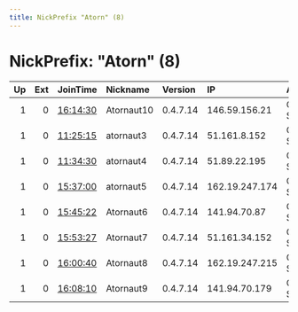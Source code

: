 ```yaml
---
title: NickPrefix "Atorn" (8)
---
```


# NickPrefix: "Atorn" (8)

|   Up |   Ext | JoinTime                                                                                              | Nickname   | Version   | IP             | AS      | CC   |   ORp |   Dirp | OS    | Contact                                   |   eFamMembers |
|-----:|------:|:------------------------------------------------------------------------------------------------------|:-----------|:----------|:---------------|:--------|:-----|------:|-------:|:------|:------------------------------------------|--------------:|
|    1 |     0 | [16:14:30](https://nusenu.github.io/OrNetStats/w/relay/5C0F42A0B77F194748D8A59DE7B9989E62A4069B.html) | Atornaut10 | 0.4.7.14  | 146.59.156.21  | OVH SAS | fr   |  9001 |      0 | Linux | &lt;arena-hookah0i@icloud.com&gt; @ator:  |             1 |
|    1 |     0 | [11:25:15](https://nusenu.github.io/OrNetStats/w/relay/D9AF61ADF3EB5CA129CB0C406137EBD937E3541B.html) | atornaut3  | 0.4.7.14  | 51.161.8.152   | OVH SAS | ca   |  9001 |      0 | Linux | &lt;wicker.abodes.0d@icloud.com&gt; @ator |             1 |
|    1 |     0 | [11:34:30](https://nusenu.github.io/OrNetStats/w/relay/8EE19B4D55791FCBB3970AC64776907F3C9E2C64.html) | atornaut4  | 0.4.7.14  | 51.89.22.195   | OVH SAS | de   |  9001 |      0 | Linux | &lt;mantid cactus.0s@icloud.com&gt; @ator |             1 |
|    1 |     0 | [15:37:00](https://nusenu.github.io/OrNetStats/w/relay/D6425B508A43342D22794AD4DF92ED7920D72D67.html) | atornaut5  | 0.4.7.14  | 162.19.247.174 | OVH SAS | de   |  9001 |      0 | Linux | &lt;simmer.coffer0a@icloud.com&gt; @ator: |             1 |
|    1 |     0 | [15:45:22](https://nusenu.github.io/OrNetStats/w/relay/560118528841BF56CEFBDDBC3C4671C805802056.html) | Atornaut6  | 0.4.7.14  | 141.94.70.87   | OVH SAS | fr   |  9001 |      0 | Linux | &lt;yew 05yum@icloud.com&gt; @ator: 0x995 |             1 |
|    1 |     0 | [15:53:27](https://nusenu.github.io/OrNetStats/w/relay/41123D3411B0327B5DDD1819985172A788C1D5D0.html) | Atornaut7  | 0.4.7.14  | 51.161.34.152  | OVH SAS | ca   |  9001 |      0 | Linux | &lt;sleuth.graders.0m@icloud.com&gt; @ato |             1 |
|    1 |     0 | [16:00:40](https://nusenu.github.io/OrNetStats/w/relay/2668D3CA1849A0F445057DAC9FE4A404AF743360.html) | Atornaut8  | 0.4.7.14  | 162.19.247.215 | OVH SAS | de   |  9001 |      0 | Linux | &lt;cereal.gate 0k@icloud.com&gt; @ator:  |             1 |
|    1 |     0 | [16:08:10](https://nusenu.github.io/OrNetStats/w/relay/22F0E0D14F6FD674262DF59677B1716C740E4C80.html) | Atornaut9  | 0.4.7.14  | 141.94.70.179  | OVH SAS | fr   |  9001 |      0 | Linux | &lt;cosine.drags.0l@icloud.com&gt; @ator: |             1 |
